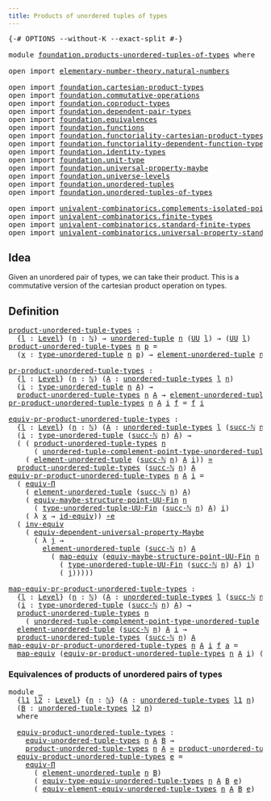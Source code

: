 ```yaml
---
title: Products of unordered tuples of types
---
```


<pre class="Agda"><a id="63" class="Symbol">{-#</a> <a id="67" class="Keyword">OPTIONS</a> <a id="75" class="Pragma">--without-K</a> <a id="87" class="Pragma">--exact-split</a> <a id="101" class="Symbol">#-}</a>

<a id="106" class="Keyword">module</a> <a id="113" href="foundation.products-unordered-tuples-of-types.html" class="Module">foundation.products-unordered-tuples-of-types</a> <a id="159" class="Keyword">where</a>

<a id="166" class="Keyword">open</a> <a id="171" class="Keyword">import</a> <a id="178" href="elementary-number-theory.natural-numbers.html" class="Module">elementary-number-theory.natural-numbers</a>

<a id="220" class="Keyword">open</a> <a id="225" class="Keyword">import</a> <a id="232" href="foundation.cartesian-product-types.html" class="Module">foundation.cartesian-product-types</a>
<a id="267" class="Keyword">open</a> <a id="272" class="Keyword">import</a> <a id="279" href="foundation.commutative-operations.html" class="Module">foundation.commutative-operations</a>
<a id="313" class="Keyword">open</a> <a id="318" class="Keyword">import</a> <a id="325" href="foundation.coproduct-types.html" class="Module">foundation.coproduct-types</a>
<a id="352" class="Keyword">open</a> <a id="357" class="Keyword">import</a> <a id="364" href="foundation.dependent-pair-types.html" class="Module">foundation.dependent-pair-types</a>
<a id="396" class="Keyword">open</a> <a id="401" class="Keyword">import</a> <a id="408" href="foundation.equivalences.html" class="Module">foundation.equivalences</a>
<a id="432" class="Keyword">open</a> <a id="437" class="Keyword">import</a> <a id="444" href="foundation.functions.html" class="Module">foundation.functions</a>
<a id="465" class="Keyword">open</a> <a id="470" class="Keyword">import</a> <a id="477" href="foundation.functoriality-cartesian-product-types.html" class="Module">foundation.functoriality-cartesian-product-types</a>
<a id="526" class="Keyword">open</a> <a id="531" class="Keyword">import</a> <a id="538" href="foundation.functoriality-dependent-function-types.html" class="Module">foundation.functoriality-dependent-function-types</a>
<a id="588" class="Keyword">open</a> <a id="593" class="Keyword">import</a> <a id="600" href="foundation.identity-types.html" class="Module">foundation.identity-types</a>
<a id="626" class="Keyword">open</a> <a id="631" class="Keyword">import</a> <a id="638" href="foundation.unit-type.html" class="Module">foundation.unit-type</a>
<a id="659" class="Keyword">open</a> <a id="664" class="Keyword">import</a> <a id="671" href="foundation.universal-property-maybe.html" class="Module">foundation.universal-property-maybe</a>
<a id="707" class="Keyword">open</a> <a id="712" class="Keyword">import</a> <a id="719" href="foundation.universe-levels.html" class="Module">foundation.universe-levels</a>
<a id="746" class="Keyword">open</a> <a id="751" class="Keyword">import</a> <a id="758" href="foundation.unordered-tuples.html" class="Module">foundation.unordered-tuples</a>
<a id="786" class="Keyword">open</a> <a id="791" class="Keyword">import</a> <a id="798" href="foundation.unordered-tuples-of-types.html" class="Module">foundation.unordered-tuples-of-types</a>

<a id="836" class="Keyword">open</a> <a id="841" class="Keyword">import</a> <a id="848" href="univalent-combinatorics.complements-isolated-points.html" class="Module">univalent-combinatorics.complements-isolated-points</a>
<a id="900" class="Keyword">open</a> <a id="905" class="Keyword">import</a> <a id="912" href="univalent-combinatorics.finite-types.html" class="Module">univalent-combinatorics.finite-types</a>
<a id="949" class="Keyword">open</a> <a id="954" class="Keyword">import</a> <a id="961" href="univalent-combinatorics.standard-finite-types.html" class="Module">univalent-combinatorics.standard-finite-types</a>
<a id="1007" class="Keyword">open</a> <a id="1012" class="Keyword">import</a> <a id="1019" href="univalent-combinatorics.universal-property-standard-finite-types.html" class="Module">univalent-combinatorics.universal-property-standard-finite-types</a>
</pre>
## Idea

Given an unordered pair of types, we can take their product. This is a commutative version of the cartesian product operation on types.

## Definition

<pre class="Agda"><a id="product-unordered-tuple-types"></a><a id="1258" href="foundation.products-unordered-tuples-of-types.html#1258" class="Function">product-unordered-tuple-types</a> <a id="1288" class="Symbol">:</a>
  <a id="1292" class="Symbol">{</a><a id="1293" href="foundation.products-unordered-tuples-of-types.html#1293" class="Bound">l</a> <a id="1295" class="Symbol">:</a> <a id="1297" href="Agda.Primitive.html#597" class="Postulate">Level</a><a id="1302" class="Symbol">}</a> <a id="1304" class="Symbol">(</a><a id="1305" href="foundation.products-unordered-tuples-of-types.html#1305" class="Bound">n</a> <a id="1307" class="Symbol">:</a> <a id="1309" href="elementary-number-theory.natural-numbers.html#1548" class="Datatype">ℕ</a><a id="1310" class="Symbol">)</a> <a id="1312" class="Symbol">→</a> <a id="1314" href="foundation.unordered-tuples.html#1180" class="Function">unordered-tuple</a> <a id="1330" href="foundation.products-unordered-tuples-of-types.html#1305" class="Bound">n</a> <a id="1332" class="Symbol">(</a><a id="1333" href="foundation-core.universe-levels.html#235" class="Primitive">UU</a> <a id="1336" href="foundation.products-unordered-tuples-of-types.html#1293" class="Bound">l</a><a id="1337" class="Symbol">)</a> <a id="1339" class="Symbol">→</a> <a id="1341" class="Symbol">(</a><a id="1342" href="foundation-core.universe-levels.html#235" class="Primitive">UU</a> <a id="1345" href="foundation.products-unordered-tuples-of-types.html#1293" class="Bound">l</a><a id="1346" class="Symbol">)</a>
<a id="1348" href="foundation.products-unordered-tuples-of-types.html#1258" class="Function">product-unordered-tuple-types</a> <a id="1378" href="foundation.products-unordered-tuples-of-types.html#1378" class="Bound">n</a> <a id="1380" href="foundation.products-unordered-tuples-of-types.html#1380" class="Bound">p</a> <a id="1382" class="Symbol">=</a>
  <a id="1386" class="Symbol">(</a><a id="1387" href="foundation.products-unordered-tuples-of-types.html#1387" class="Bound">x</a> <a id="1389" class="Symbol">:</a> <a id="1391" href="foundation.unordered-tuples.html#1488" class="Function">type-unordered-tuple</a> <a id="1412" href="foundation.products-unordered-tuples-of-types.html#1378" class="Bound">n</a> <a id="1414" href="foundation.products-unordered-tuples-of-types.html#1380" class="Bound">p</a><a id="1415" class="Symbol">)</a> <a id="1417" class="Symbol">→</a> <a id="1419" href="foundation.unordered-tuples.html#2172" class="Function">element-unordered-tuple</a> <a id="1443" href="foundation.products-unordered-tuples-of-types.html#1378" class="Bound">n</a> <a id="1445" href="foundation.products-unordered-tuples-of-types.html#1380" class="Bound">p</a> <a id="1447" href="foundation.products-unordered-tuples-of-types.html#1387" class="Bound">x</a>

<a id="pr-product-unordered-tuple-types"></a><a id="1450" href="foundation.products-unordered-tuples-of-types.html#1450" class="Function">pr-product-unordered-tuple-types</a> <a id="1483" class="Symbol">:</a>
  <a id="1487" class="Symbol">{</a><a id="1488" href="foundation.products-unordered-tuples-of-types.html#1488" class="Bound">l</a> <a id="1490" class="Symbol">:</a> <a id="1492" href="Agda.Primitive.html#597" class="Postulate">Level</a><a id="1497" class="Symbol">}</a> <a id="1499" class="Symbol">(</a><a id="1500" href="foundation.products-unordered-tuples-of-types.html#1500" class="Bound">n</a> <a id="1502" class="Symbol">:</a> <a id="1504" href="elementary-number-theory.natural-numbers.html#1548" class="Datatype">ℕ</a><a id="1505" class="Symbol">)</a> <a id="1507" class="Symbol">(</a><a id="1508" href="foundation.products-unordered-tuples-of-types.html#1508" class="Bound">A</a> <a id="1510" class="Symbol">:</a> <a id="1512" href="foundation.unordered-tuples-of-types.html#780" class="Function">unordered-tuple-types</a> <a id="1534" href="foundation.products-unordered-tuples-of-types.html#1488" class="Bound">l</a> <a id="1536" href="foundation.products-unordered-tuples-of-types.html#1500" class="Bound">n</a><a id="1537" class="Symbol">)</a>
  <a id="1541" class="Symbol">(</a><a id="1542" href="foundation.products-unordered-tuples-of-types.html#1542" class="Bound">i</a> <a id="1544" class="Symbol">:</a> <a id="1546" href="foundation.unordered-tuples.html#1488" class="Function">type-unordered-tuple</a> <a id="1567" href="foundation.products-unordered-tuples-of-types.html#1500" class="Bound">n</a> <a id="1569" href="foundation.products-unordered-tuples-of-types.html#1508" class="Bound">A</a><a id="1570" class="Symbol">)</a> <a id="1572" class="Symbol">→</a>
  <a id="1576" href="foundation.products-unordered-tuples-of-types.html#1258" class="Function">product-unordered-tuple-types</a> <a id="1606" href="foundation.products-unordered-tuples-of-types.html#1500" class="Bound">n</a> <a id="1608" href="foundation.products-unordered-tuples-of-types.html#1508" class="Bound">A</a> <a id="1610" class="Symbol">→</a> <a id="1612" href="foundation.unordered-tuples.html#2172" class="Function">element-unordered-tuple</a> <a id="1636" href="foundation.products-unordered-tuples-of-types.html#1500" class="Bound">n</a> <a id="1638" href="foundation.products-unordered-tuples-of-types.html#1508" class="Bound">A</a> <a id="1640" href="foundation.products-unordered-tuples-of-types.html#1542" class="Bound">i</a>
<a id="1642" href="foundation.products-unordered-tuples-of-types.html#1450" class="Function">pr-product-unordered-tuple-types</a> <a id="1675" href="foundation.products-unordered-tuples-of-types.html#1675" class="Bound">n</a> <a id="1677" href="foundation.products-unordered-tuples-of-types.html#1677" class="Bound">A</a> <a id="1679" href="foundation.products-unordered-tuples-of-types.html#1679" class="Bound">i</a> <a id="1681" href="foundation.products-unordered-tuples-of-types.html#1681" class="Bound">f</a> <a id="1683" class="Symbol">=</a> <a id="1685" href="foundation.products-unordered-tuples-of-types.html#1681" class="Bound">f</a> <a id="1687" href="foundation.products-unordered-tuples-of-types.html#1679" class="Bound">i</a>

<a id="equiv-pr-product-unordered-tuple-types"></a><a id="1690" href="foundation.products-unordered-tuples-of-types.html#1690" class="Function">equiv-pr-product-unordered-tuple-types</a> <a id="1729" class="Symbol">:</a>
  <a id="1733" class="Symbol">{</a><a id="1734" href="foundation.products-unordered-tuples-of-types.html#1734" class="Bound">l</a> <a id="1736" class="Symbol">:</a> <a id="1738" href="Agda.Primitive.html#597" class="Postulate">Level</a><a id="1743" class="Symbol">}</a> <a id="1745" class="Symbol">(</a><a id="1746" href="foundation.products-unordered-tuples-of-types.html#1746" class="Bound">n</a> <a id="1748" class="Symbol">:</a> <a id="1750" href="elementary-number-theory.natural-numbers.html#1548" class="Datatype">ℕ</a><a id="1751" class="Symbol">)</a> <a id="1753" class="Symbol">(</a><a id="1754" href="foundation.products-unordered-tuples-of-types.html#1754" class="Bound">A</a> <a id="1756" class="Symbol">:</a> <a id="1758" href="foundation.unordered-tuples-of-types.html#780" class="Function">unordered-tuple-types</a> <a id="1780" href="foundation.products-unordered-tuples-of-types.html#1734" class="Bound">l</a> <a id="1782" class="Symbol">(</a><a id="1783" href="elementary-number-theory.natural-numbers.html#1582" class="InductiveConstructor">succ-ℕ</a> <a id="1790" href="foundation.products-unordered-tuples-of-types.html#1746" class="Bound">n</a><a id="1791" class="Symbol">))</a>
  <a id="1796" class="Symbol">(</a><a id="1797" href="foundation.products-unordered-tuples-of-types.html#1797" class="Bound">i</a> <a id="1799" class="Symbol">:</a> <a id="1801" href="foundation.unordered-tuples.html#1488" class="Function">type-unordered-tuple</a> <a id="1822" class="Symbol">(</a><a id="1823" href="elementary-number-theory.natural-numbers.html#1582" class="InductiveConstructor">succ-ℕ</a> <a id="1830" href="foundation.products-unordered-tuples-of-types.html#1746" class="Bound">n</a><a id="1831" class="Symbol">)</a> <a id="1833" href="foundation.products-unordered-tuples-of-types.html#1754" class="Bound">A</a><a id="1834" class="Symbol">)</a> <a id="1836" class="Symbol">→</a>
  <a id="1840" class="Symbol">(</a> <a id="1842" class="Symbol">(</a> <a id="1844" href="foundation.products-unordered-tuples-of-types.html#1258" class="Function">product-unordered-tuple-types</a> <a id="1874" href="foundation.products-unordered-tuples-of-types.html#1746" class="Bound">n</a>
      <a id="1882" class="Symbol">(</a> <a id="1884" href="foundation.unordered-tuples.html#3073" class="Function">unordered-tuple-complement-point-type-unordered-tuple</a> <a id="1938" href="foundation.products-unordered-tuples-of-types.html#1746" class="Bound">n</a> <a id="1940" href="foundation.products-unordered-tuples-of-types.html#1754" class="Bound">A</a> <a id="1942" href="foundation.products-unordered-tuples-of-types.html#1797" class="Bound">i</a><a id="1943" class="Symbol">))</a> <a id="1946" href="foundation-core.cartesian-product-types.html#590" class="Function Operator">×</a>
    <a id="1952" class="Symbol">(</a> <a id="1954" href="foundation.unordered-tuples.html#2172" class="Function">element-unordered-tuple</a> <a id="1978" class="Symbol">(</a><a id="1979" href="elementary-number-theory.natural-numbers.html#1582" class="InductiveConstructor">succ-ℕ</a> <a id="1986" href="foundation.products-unordered-tuples-of-types.html#1746" class="Bound">n</a><a id="1987" class="Symbol">)</a> <a id="1989" href="foundation.products-unordered-tuples-of-types.html#1754" class="Bound">A</a> <a id="1991" href="foundation.products-unordered-tuples-of-types.html#1797" class="Bound">i</a><a id="1992" class="Symbol">))</a> <a id="1995" href="foundation-core.equivalences.html#1621" class="Function Operator">≃</a>
  <a id="1999" href="foundation.products-unordered-tuples-of-types.html#1258" class="Function">product-unordered-tuple-types</a> <a id="2029" class="Symbol">(</a><a id="2030" href="elementary-number-theory.natural-numbers.html#1582" class="InductiveConstructor">succ-ℕ</a> <a id="2037" href="foundation.products-unordered-tuples-of-types.html#1746" class="Bound">n</a><a id="2038" class="Symbol">)</a> <a id="2040" href="foundation.products-unordered-tuples-of-types.html#1754" class="Bound">A</a>
<a id="2042" href="foundation.products-unordered-tuples-of-types.html#1690" class="Function">equiv-pr-product-unordered-tuple-types</a> <a id="2081" href="foundation.products-unordered-tuples-of-types.html#2081" class="Bound">n</a> <a id="2083" href="foundation.products-unordered-tuples-of-types.html#2083" class="Bound">A</a> <a id="2085" href="foundation.products-unordered-tuples-of-types.html#2085" class="Bound">i</a> <a id="2087" class="Symbol">=</a>
  <a id="2091" class="Symbol">(</a> <a id="2093" href="foundation.functoriality-dependent-function-types.html#4404" class="Function">equiv-Π</a>
    <a id="2105" class="Symbol">(</a> <a id="2107" href="foundation.unordered-tuples.html#2172" class="Function">element-unordered-tuple</a> <a id="2131" class="Symbol">(</a><a id="2132" href="elementary-number-theory.natural-numbers.html#1582" class="InductiveConstructor">succ-ℕ</a> <a id="2139" href="foundation.products-unordered-tuples-of-types.html#2081" class="Bound">n</a><a id="2140" class="Symbol">)</a> <a id="2142" href="foundation.products-unordered-tuples-of-types.html#2083" class="Bound">A</a><a id="2143" class="Symbol">)</a>
    <a id="2149" class="Symbol">(</a> <a id="2151" href="univalent-combinatorics.complements-isolated-points.html#2251" class="Function">equiv-maybe-structure-point-UU-Fin</a> <a id="2186" href="foundation.products-unordered-tuples-of-types.html#2081" class="Bound">n</a>
      <a id="2194" class="Symbol">(</a> <a id="2196" href="foundation.unordered-tuples.html#1402" class="Function">type-unordered-tuple-UU-Fin</a> <a id="2224" class="Symbol">(</a><a id="2225" href="elementary-number-theory.natural-numbers.html#1582" class="InductiveConstructor">succ-ℕ</a> <a id="2232" href="foundation.products-unordered-tuples-of-types.html#2081" class="Bound">n</a><a id="2233" class="Symbol">)</a> <a id="2235" href="foundation.products-unordered-tuples-of-types.html#2083" class="Bound">A</a><a id="2236" class="Symbol">)</a> <a id="2238" href="foundation.products-unordered-tuples-of-types.html#2085" class="Bound">i</a><a id="2239" class="Symbol">)</a>
    <a id="2245" class="Symbol">(</a> <a id="2247" class="Symbol">λ</a> <a id="2249" href="foundation.products-unordered-tuples-of-types.html#2249" class="Bound">x</a> <a id="2251" class="Symbol">→</a> <a id="2253" href="foundation-core.equivalences.html#2494" class="Function">id-equiv</a><a id="2261" class="Symbol">))</a> <a id="2264" href="foundation-core.equivalences.html#7869" class="Function Operator">∘e</a>
  <a id="2269" class="Symbol">(</a> <a id="2271" href="foundation-core.equivalences.html#5721" class="Function">inv-equiv</a>
    <a id="2285" class="Symbol">(</a> <a id="2287" href="foundation.universal-property-maybe.html#1970" class="Function">equiv-dependent-universal-property-Maybe</a>
      <a id="2334" class="Symbol">(</a> <a id="2336" class="Symbol">λ</a> <a id="2338" href="foundation.products-unordered-tuples-of-types.html#2338" class="Bound">j</a> <a id="2340" class="Symbol">→</a>
        <a id="2350" href="foundation.unordered-tuples.html#2172" class="Function">element-unordered-tuple</a> <a id="2374" class="Symbol">(</a><a id="2375" href="elementary-number-theory.natural-numbers.html#1582" class="InductiveConstructor">succ-ℕ</a> <a id="2382" href="foundation.products-unordered-tuples-of-types.html#2081" class="Bound">n</a><a id="2383" class="Symbol">)</a> <a id="2385" href="foundation.products-unordered-tuples-of-types.html#2083" class="Bound">A</a>
          <a id="2397" class="Symbol">(</a> <a id="2399" href="foundation-core.equivalences.html#1821" class="Function">map-equiv</a> <a id="2409" class="Symbol">(</a><a id="2410" href="univalent-combinatorics.complements-isolated-points.html#2251" class="Function">equiv-maybe-structure-point-UU-Fin</a> <a id="2445" href="foundation.products-unordered-tuples-of-types.html#2081" class="Bound">n</a>
            <a id="2459" class="Symbol">(</a> <a id="2461" href="foundation.unordered-tuples.html#1402" class="Function">type-unordered-tuple-UU-Fin</a> <a id="2489" class="Symbol">(</a><a id="2490" href="elementary-number-theory.natural-numbers.html#1582" class="InductiveConstructor">succ-ℕ</a> <a id="2497" href="foundation.products-unordered-tuples-of-types.html#2081" class="Bound">n</a><a id="2498" class="Symbol">)</a> <a id="2500" href="foundation.products-unordered-tuples-of-types.html#2083" class="Bound">A</a><a id="2501" class="Symbol">)</a> <a id="2503" href="foundation.products-unordered-tuples-of-types.html#2085" class="Bound">i</a><a id="2504" class="Symbol">)</a>
            <a id="2518" class="Symbol">(</a> <a id="2520" href="foundation.products-unordered-tuples-of-types.html#2338" class="Bound">j</a><a id="2521" class="Symbol">)))))</a>

<a id="map-equiv-pr-product-unordered-tuple-types"></a><a id="2528" href="foundation.products-unordered-tuples-of-types.html#2528" class="Function">map-equiv-pr-product-unordered-tuple-types</a> <a id="2571" class="Symbol">:</a>
  <a id="2575" class="Symbol">{</a><a id="2576" href="foundation.products-unordered-tuples-of-types.html#2576" class="Bound">l</a> <a id="2578" class="Symbol">:</a> <a id="2580" href="Agda.Primitive.html#597" class="Postulate">Level</a><a id="2585" class="Symbol">}</a> <a id="2587" class="Symbol">(</a><a id="2588" href="foundation.products-unordered-tuples-of-types.html#2588" class="Bound">n</a> <a id="2590" class="Symbol">:</a> <a id="2592" href="elementary-number-theory.natural-numbers.html#1548" class="Datatype">ℕ</a><a id="2593" class="Symbol">)</a> <a id="2595" class="Symbol">(</a><a id="2596" href="foundation.products-unordered-tuples-of-types.html#2596" class="Bound">A</a> <a id="2598" class="Symbol">:</a> <a id="2600" href="foundation.unordered-tuples-of-types.html#780" class="Function">unordered-tuple-types</a> <a id="2622" href="foundation.products-unordered-tuples-of-types.html#2576" class="Bound">l</a> <a id="2624" class="Symbol">(</a><a id="2625" href="elementary-number-theory.natural-numbers.html#1582" class="InductiveConstructor">succ-ℕ</a> <a id="2632" href="foundation.products-unordered-tuples-of-types.html#2588" class="Bound">n</a><a id="2633" class="Symbol">))</a>
  <a id="2638" class="Symbol">(</a><a id="2639" href="foundation.products-unordered-tuples-of-types.html#2639" class="Bound">i</a> <a id="2641" class="Symbol">:</a> <a id="2643" href="foundation.unordered-tuples.html#1488" class="Function">type-unordered-tuple</a> <a id="2664" class="Symbol">(</a><a id="2665" href="elementary-number-theory.natural-numbers.html#1582" class="InductiveConstructor">succ-ℕ</a> <a id="2672" href="foundation.products-unordered-tuples-of-types.html#2588" class="Bound">n</a><a id="2673" class="Symbol">)</a> <a id="2675" href="foundation.products-unordered-tuples-of-types.html#2596" class="Bound">A</a><a id="2676" class="Symbol">)</a> <a id="2678" class="Symbol">→</a>
  <a id="2682" href="foundation.products-unordered-tuples-of-types.html#1258" class="Function">product-unordered-tuple-types</a> <a id="2712" href="foundation.products-unordered-tuples-of-types.html#2588" class="Bound">n</a>
    <a id="2718" class="Symbol">(</a> <a id="2720" href="foundation.unordered-tuples.html#3073" class="Function">unordered-tuple-complement-point-type-unordered-tuple</a> <a id="2774" href="foundation.products-unordered-tuples-of-types.html#2588" class="Bound">n</a> <a id="2776" href="foundation.products-unordered-tuples-of-types.html#2596" class="Bound">A</a> <a id="2778" href="foundation.products-unordered-tuples-of-types.html#2639" class="Bound">i</a><a id="2779" class="Symbol">)</a> <a id="2781" class="Symbol">→</a>
  <a id="2785" href="foundation.unordered-tuples.html#2172" class="Function">element-unordered-tuple</a> <a id="2809" class="Symbol">(</a><a id="2810" href="elementary-number-theory.natural-numbers.html#1582" class="InductiveConstructor">succ-ℕ</a> <a id="2817" href="foundation.products-unordered-tuples-of-types.html#2588" class="Bound">n</a><a id="2818" class="Symbol">)</a> <a id="2820" href="foundation.products-unordered-tuples-of-types.html#2596" class="Bound">A</a> <a id="2822" href="foundation.products-unordered-tuples-of-types.html#2639" class="Bound">i</a> <a id="2824" class="Symbol">→</a>
  <a id="2828" href="foundation.products-unordered-tuples-of-types.html#1258" class="Function">product-unordered-tuple-types</a> <a id="2858" class="Symbol">(</a><a id="2859" href="elementary-number-theory.natural-numbers.html#1582" class="InductiveConstructor">succ-ℕ</a> <a id="2866" href="foundation.products-unordered-tuples-of-types.html#2588" class="Bound">n</a><a id="2867" class="Symbol">)</a> <a id="2869" href="foundation.products-unordered-tuples-of-types.html#2596" class="Bound">A</a>
<a id="2871" href="foundation.products-unordered-tuples-of-types.html#2528" class="Function">map-equiv-pr-product-unordered-tuple-types</a> <a id="2914" href="foundation.products-unordered-tuples-of-types.html#2914" class="Bound">n</a> <a id="2916" href="foundation.products-unordered-tuples-of-types.html#2916" class="Bound">A</a> <a id="2918" href="foundation.products-unordered-tuples-of-types.html#2918" class="Bound">i</a> <a id="2920" href="foundation.products-unordered-tuples-of-types.html#2920" class="Bound">f</a> <a id="2922" href="foundation.products-unordered-tuples-of-types.html#2922" class="Bound">a</a> <a id="2924" class="Symbol">=</a>
  <a id="2928" href="foundation-core.equivalences.html#1821" class="Function">map-equiv</a> <a id="2938" class="Symbol">(</a><a id="2939" href="foundation.products-unordered-tuples-of-types.html#1690" class="Function">equiv-pr-product-unordered-tuple-types</a> <a id="2978" href="foundation.products-unordered-tuples-of-types.html#2914" class="Bound">n</a> <a id="2980" href="foundation.products-unordered-tuples-of-types.html#2916" class="Bound">A</a> <a id="2982" href="foundation.products-unordered-tuples-of-types.html#2918" class="Bound">i</a><a id="2983" class="Symbol">)</a> <a id="2985" class="Symbol">(</a><a id="2986" href="foundation-core.dependent-pair-types.html#588" class="InductiveConstructor">pair</a> <a id="2991" href="foundation.products-unordered-tuples-of-types.html#2920" class="Bound">f</a> <a id="2993" href="foundation.products-unordered-tuples-of-types.html#2922" class="Bound">a</a><a id="2994" class="Symbol">)</a>
</pre>
### Equivalences of products of unordered pairs of types

<pre class="Agda"><a id="3067" class="Keyword">module</a> <a id="3074" href="foundation.products-unordered-tuples-of-types.html#3074" class="Module">_</a>
  <a id="3078" class="Symbol">{</a><a id="3079" href="foundation.products-unordered-tuples-of-types.html#3079" class="Bound">l1</a> <a id="3082" href="foundation.products-unordered-tuples-of-types.html#3082" class="Bound">l2</a> <a id="3085" class="Symbol">:</a> <a id="3087" href="Agda.Primitive.html#597" class="Postulate">Level</a><a id="3092" class="Symbol">}</a> <a id="3094" class="Symbol">{</a><a id="3095" href="foundation.products-unordered-tuples-of-types.html#3095" class="Bound">n</a> <a id="3097" class="Symbol">:</a> <a id="3099" href="elementary-number-theory.natural-numbers.html#1548" class="Datatype">ℕ</a><a id="3100" class="Symbol">}</a> <a id="3102" class="Symbol">(</a><a id="3103" href="foundation.products-unordered-tuples-of-types.html#3103" class="Bound">A</a> <a id="3105" class="Symbol">:</a> <a id="3107" href="foundation.unordered-tuples-of-types.html#780" class="Function">unordered-tuple-types</a> <a id="3129" href="foundation.products-unordered-tuples-of-types.html#3079" class="Bound">l1</a> <a id="3132" href="foundation.products-unordered-tuples-of-types.html#3095" class="Bound">n</a><a id="3133" class="Symbol">)</a>
  <a id="3137" class="Symbol">(</a><a id="3138" href="foundation.products-unordered-tuples-of-types.html#3138" class="Bound">B</a> <a id="3140" class="Symbol">:</a> <a id="3142" href="foundation.unordered-tuples-of-types.html#780" class="Function">unordered-tuple-types</a> <a id="3164" href="foundation.products-unordered-tuples-of-types.html#3082" class="Bound">l2</a> <a id="3167" href="foundation.products-unordered-tuples-of-types.html#3095" class="Bound">n</a><a id="3168" class="Symbol">)</a>
  <a id="3172" class="Keyword">where</a>

  <a id="3181" href="foundation.products-unordered-tuples-of-types.html#3181" class="Function">equiv-product-unordered-tuple-types</a> <a id="3217" class="Symbol">:</a>
    <a id="3223" href="foundation.unordered-tuples-of-types.html#946" class="Function">equiv-unordered-tuple-types</a> <a id="3251" href="foundation.products-unordered-tuples-of-types.html#3095" class="Bound">n</a> <a id="3253" href="foundation.products-unordered-tuples-of-types.html#3103" class="Bound">A</a> <a id="3255" href="foundation.products-unordered-tuples-of-types.html#3138" class="Bound">B</a> <a id="3257" class="Symbol">→</a>
    <a id="3263" href="foundation.products-unordered-tuples-of-types.html#1258" class="Function">product-unordered-tuple-types</a> <a id="3293" href="foundation.products-unordered-tuples-of-types.html#3095" class="Bound">n</a> <a id="3295" href="foundation.products-unordered-tuples-of-types.html#3103" class="Bound">A</a> <a id="3297" href="foundation-core.equivalences.html#1621" class="Function Operator">≃</a> <a id="3299" href="foundation.products-unordered-tuples-of-types.html#1258" class="Function">product-unordered-tuple-types</a> <a id="3329" href="foundation.products-unordered-tuples-of-types.html#3095" class="Bound">n</a> <a id="3331" href="foundation.products-unordered-tuples-of-types.html#3138" class="Bound">B</a>
  <a id="3335" href="foundation.products-unordered-tuples-of-types.html#3181" class="Function">equiv-product-unordered-tuple-types</a> <a id="3371" href="foundation.products-unordered-tuples-of-types.html#3371" class="Bound">e</a> <a id="3373" class="Symbol">=</a>
    <a id="3379" href="foundation.functoriality-dependent-function-types.html#4404" class="Function">equiv-Π</a>
      <a id="3393" class="Symbol">(</a> <a id="3395" href="foundation.unordered-tuples.html#2172" class="Function">element-unordered-tuple</a> <a id="3419" href="foundation.products-unordered-tuples-of-types.html#3095" class="Bound">n</a> <a id="3421" href="foundation.products-unordered-tuples-of-types.html#3138" class="Bound">B</a><a id="3422" class="Symbol">)</a>
      <a id="3430" class="Symbol">(</a> <a id="3432" href="foundation.unordered-tuples-of-types.html#1469" class="Function">equiv-type-equiv-unordered-tuple-types</a> <a id="3471" href="foundation.products-unordered-tuples-of-types.html#3095" class="Bound">n</a> <a id="3473" href="foundation.products-unordered-tuples-of-types.html#3103" class="Bound">A</a> <a id="3475" href="foundation.products-unordered-tuples-of-types.html#3138" class="Bound">B</a> <a id="3477" href="foundation.products-unordered-tuples-of-types.html#3371" class="Bound">e</a><a id="3478" class="Symbol">)</a>
      <a id="3486" class="Symbol">(</a> <a id="3488" href="foundation.unordered-tuples-of-types.html#1822" class="Function">equiv-element-equiv-unordered-tuple-types</a> <a id="3530" href="foundation.products-unordered-tuples-of-types.html#3095" class="Bound">n</a> <a id="3532" href="foundation.products-unordered-tuples-of-types.html#3103" class="Bound">A</a> <a id="3534" href="foundation.products-unordered-tuples-of-types.html#3138" class="Bound">B</a> <a id="3536" href="foundation.products-unordered-tuples-of-types.html#3371" class="Bound">e</a><a id="3537" class="Symbol">)</a>
</pre>